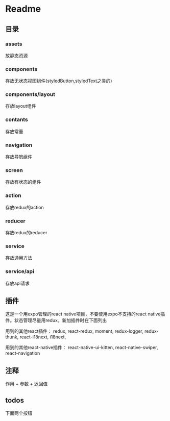 # Readme

## 目录

### assets

放静态资源

### components

存放无状态视图组件(styledButton,styledText之类的)

### components/layout

存放layout组件

### contants

存放常量

### navigation

存放导航组件

### screen

存放有状态的组件

### action

存放redux的action

### reducer

存放redux的reducer

### service

存放通用方法

### service/api

存放api请求

## 插件

这是一个用expo管理的react native项目，不要使用expo不支持的react native插件。状态管理尽量用redux。新加插件时在下面列出
  
用到的其他react插件：
  redux, react-redux, moment, redux-logger, redux-thunk, react-i18next, i18next,

用到的其他react-native插件：
  react-native-ui-kitten, react-native-swiper, react-navigation

## 注释

作用 + 参数 + 返回值

## todos

下面两个按钮

  